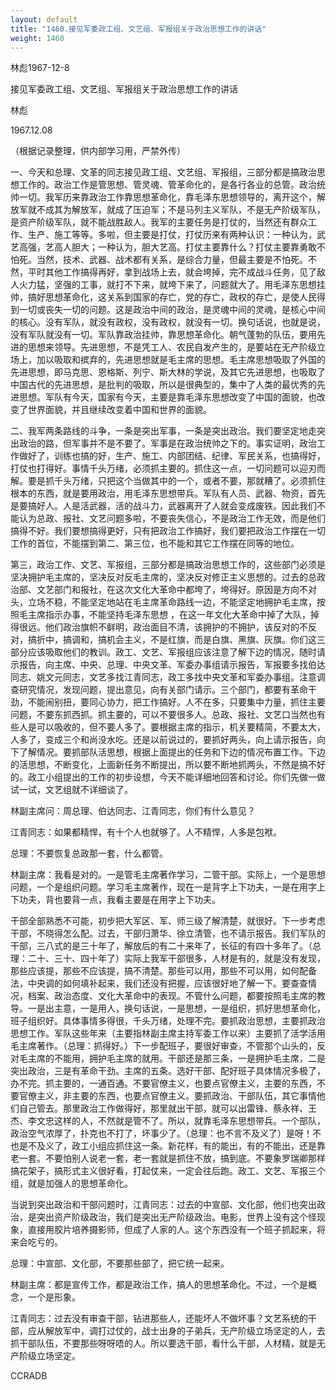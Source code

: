 ```yaml
---
layout: default
title: "1460.接见军委政工组、文艺组、军报组关于政治思想工作的讲话"
weight: 1460
---
```


林彪1967-12-8

接见军委政工组、文艺组、军报组关于政治思想工作的讲话

林彪

1967.12.08

（根据记录整理，供内部学习用，严禁外传）

一、今天和总理、文革的同志接见政工组、文艺组、军报组，三部分都是搞政治思想工作的。政治工作是管思想、管灵魂、管革命化的，是各行各业的总管。政治统帅一切。我军历来靠政治工作靠思想革命化，靠毛泽东思想领导的，离开这个，解放军就不成其为解放军，就成了压迫军；不是马列主义军队，不是无产阶级军队，是资产阶级军队，就不能战胜敌人。我军的主要任务是打仗的，当然还有群众工作、生产、施工等等。多啦，但主要是打仗，打仗历来有两种认识：一种认为，武艺高强，艺高人胆大；一种认为，胆大艺高。打仗主要靠什么？打仗主要靠勇敢不怕死。当然，技术、武器、战术都有关系，是综合力量，但最主要是不怕死。不然，平时其他工作搞得再好，拿到战场上去，就会垮掉，完不成战斗任务，见了敌人火力猛，坚强的工事，就打不下来，就垮下来了，问题就大了。用毛泽东思想挂帅，搞好思想革命化，这关系到国家的存亡，党的存亡，政权的存亡，是使人民得到一切或丧失一切的问题。这是政治中间的政治，是灵魂中间的灵魂，是核心中间的核心。没有军队，就没有政权，没有政权，就没有一切。换句话说，也就是说，没有军队就没有一切。军队靠政治挂帅，靠思想革命化。朝气蓬勃的队伍，要用先进的思想来领导。先进思想，不是凭工人、农民自发产生的，是要站在无产阶级立场上，加以吸取和摈弃的，先进思想就是毛主席的思想。毛主席思想吸取了外国的先进思想，即马克思、恩格斯、列宁、斯大林的学说，及其它先进思想，也吸取了中国古代的先进思想，是批判的吸取，所以是很典型的，集中了人类的最优秀的先进思想。军队有今天，国家有今天，主要是靠毛泽东思想改变了中国的面貌，也改变了世界面貌，并且继续改变着中国和世界的面貌。

二、我军两条路线的斗争，一条是突出军事，一条是突出政治。我们要坚定地走突出政治的路，但军事并不是不要了。军事是在政治统帅之下的。事实证明，政治工作做好了，训练也搞的好，生产、施工、内部团结、纪律、军民关系，也搞得好，打仗也打得好。事情千头万绪，必须抓主要的。抓住这一点，一切问题可以迎刃而解。要是抓千头万绪，只把这个当做其中的一个，或者不要，那就糟了。必须抓住根本的东西，就是要用政治，用毛泽东思想带兵。军队有人员、武器、物资，首先是要搞好人。人是活武器，活的战斗力，武器离开了人就会变成废铁。因此我们不能认为总政、报社、文艺问题多啦，不要丧失信心，不是政治工作无效，而是他们搞得不好。我们要想搞得更好，只有把政治工作搞好，我们要把政治工作摆在一切工作的首位，不能摆到第二、第三位，也不能和其它工作摆在同等的地位。

第三，政治工作、文艺、军报组，三部分都是搞政治思想工作的，这些部门必须是坚决拥护毛主席的，坚决反对反毛主席的，坚决反对修正主义思想的。过去的总政治部、文艺部门和报社，在这次文化大革命中都垮了，垮得好。原因是方向不对头，立场不稳，不能坚定地站在毛主席革命路线一边，不能坚定地拥护毛主席，按照毛主席指示办事，不能坚持毛泽东思想 ，在这一年文化大革命中掉了大队，掉得很远。他们政治旗帜不鲜明，政治面目不清，该拥护的不拥护，该反对的不反对，搞折中，搞调和，搞机会主义，不是红旗，而是白旗、黑旗、灰旗。你们这三部分应该吸取他们的教训。政工、文艺、军报组应该注意了解下边的情况，随时请示报告，向主席、中央、总理、中央文革、军委办事组请示报告，军报要多找伯达同志、姚文元同志，文艺多找江青同志，政工多找中央文革和军委办事组。注意调查研究情况，发现问题，提出意见，向有关部门请示。三个部门，都要有革命干劲，不能闹别扭，要同心协力，把工作搞好。人不在多，只要集中力量，抓住主要问题，不要东抓西抓。抓主要的，可以不要很多人。总政、报社、文艺口当然也有些人是可以吸收的，但不要人多了。要根据主席的指示，机关要精简，不要太大，人多了，变成三个和尚没水吃。还是以前说过的，要抓好两头，向上请示报告，向下了解情况。要抓部队活思想，根据上面提出的任务和下边的情况布置工作。下边的活思想，不断变化，上面新任务不断提出，所以要不断地抓两头，不然是搞不好的。政工小组提出的工作的初步设想，今天不能详细地回答和讨论。你们先做一做试一试，文艺组就不详细谈了。

林副主席问：周总理、伯达同志、江青同志，你们有什么意见？

江青同志：如果都精悍，有十个人也就够了。人不精悍，人多是包袱。

总理：不要恢复总政那一套，什么都管。

林副主席：我看是对的。一是管毛主席著作学习，二管干部。实际上，一个是思想问题，一个是组织问题。学习毛主席著作，现在一是背字上下功夫，一是在用字上下功夫，背也要背一点，我看主要是在用字上下功夫。

干部全部熟悉不可能，初步把大军区、军、师三级了解清楚，就很好。下一步考虑干部，不晓得怎么配。过去，干部归萧华、徐立清管，也不请示报告。我们军队的干部，三八式的是三十年了，解放后的有二十来年了，长征的有四十多年了。（总理：二十、三十、四十年了）实际上我军干部很多，人材是有的，就是没有发现，那些应该提，那些不应该提，搞不清楚。那些可以用，那些不可以用，如何配备法，中央调的如何填补起来，我们还没有把握，应该很好地了解一下。要查查情况，档案、政治态度、文化大革命中的表现。不管什么问题，都要按照毛主席的教导。一是出主意，一是用人，换句话说，一是思想，一是组织，抓好思想革命化，班子组织好。具体事情多得很，千头万绪，处理不完。要抓政治思想，主要抓政治思想工作。军队这些年来（主要指林副主席主持军委工作以来）主要抓了活学活用毛主席著作。（总理：抓得好。）下一步配班子，要很好审查，不管那个山头的，反对毛主席的不能用，拥护毛主席的就用。干部还是那三条，一是拥护毛主席，二是突出政治，三是有革命干劲。主席的五条。选好干部、配好班子具体情况多极了，办不完。抓主要的，一通百通。不要官僚主义，也要点官僚主义，主要的东西，不要官僚主义，非主要的东西，也要点官僚主义。要抓政治、干部队伍，其它事情他们自己管去。那里政治工作做得好，那里就出干部，就可以出雷锋、蔡永祥、王杰、李文忠这样的人，不然就是管不了。所以，就靠毛泽东思想带兵。一个部队，政治空气浓厚了，扑克也不打了，坏事少了。（总理：也不言不及义了）是呀！不也是不及义了，政工小组应抓住这一条。新花样，有的能出，有的不能出，还是靠老一套。不要怕别人说老一套，老一套就是抓住不放，搞到底。不要象罗瑞卿那样搞花架子，搞形式主义很好看，打起仗来，一定会往后跑。政工、文艺、军报三个组，就是加强人的思想革命化。

当说到突出政治和干部问题时，江青同志：过去的中宣部、文化部，他们也突出政治，是突出资产阶级政治，我们是突出无产阶级政治。电影，世界上没有这个怪现象，直接用胶片培养摄影师，但成了人家的人。这个东西没有一个班子抓起来，将来会吃亏的。

总理：中宣部、文化部，不要那些部了，把它统一起来。

林副主席：都是宣传工作，都是政治工作，搞人的思想革命化。不过，一个是概念，一个是形象。

江青同志：过去没有审查干部，钻进那些人，还能坏人不做坏事？文艺系统的干部，应从解放军中，调打过仗的，战士出身的子弟兵，无产阶级立场坚定的人，去抓干部队伍，不要那些呀呀唔的人。所以要选干部，看什么干部，人材精，就是无产阶级立场坚定。

CCRADB

